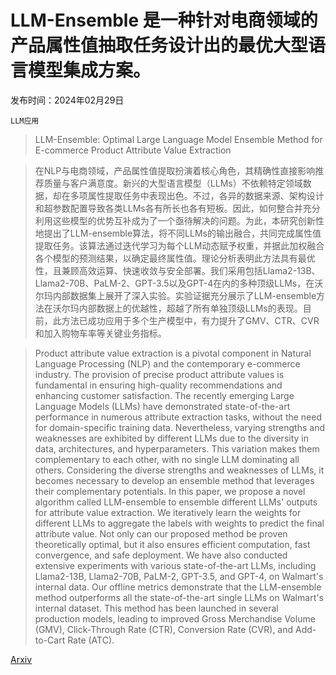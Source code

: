 # LLM-Ensemble 是一种针对电商领域的产品属性值抽取任务设计出的最优大型语言模型集成方案。

发布时间：2024年02月29日

`LLM应用`

> LLM-Ensemble: Optimal Large Language Model Ensemble Method for E-commerce Product Attribute Value Extraction

> 在NLP与电商领域，产品属性值提取扮演着核心角色，其精确性直接影响推荐质量与客户满意度。新兴的大型语言模型（LLMs）不依赖特定领域数据，却在多项属性提取任务中表现出色。不过，各异的数据来源、架构设计和超参数配置导致各类LLMs各有所长也各有短板。因此，如何整合并充分利用这些模型的优势互补成为了一个亟待解决的问题。为此，本研究创新性地提出了LLM-ensemble算法，将不同LLMs的输出融合，共同完成属性值提取任务。该算法通过迭代学习为每个LLM动态赋予权重，并据此加权融合各个模型的预测结果，以确定最终属性值。理论分析表明此方法具有最优性，且兼顾高效运算、快速收敛与安全部署。我们采用包括Llama2-13B、Llama2-70B、PaLM-2、GPT-3.5以及GPT-4在内的多种顶级LLMs，在沃尔玛内部数据集上展开了深入实验。实验证据充分展示了LLM-ensemble方法在沃尔玛内部数据上的优越性，超越了所有单独顶级LLMs的表现。目前，此方法已成功应用于多个生产模型中，有力提升了GMV、CTR、CVR和加入购物车率等关键业务指标。

> Product attribute value extraction is a pivotal component in Natural Language Processing (NLP) and the contemporary e-commerce industry. The provision of precise product attribute values is fundamental in ensuring high-quality recommendations and enhancing customer satisfaction. The recently emerging Large Language Models (LLMs) have demonstrated state-of-the-art performance in numerous attribute extraction tasks, without the need for domain-specific training data. Nevertheless, varying strengths and weaknesses are exhibited by different LLMs due to the diversity in data, architectures, and hyperparameters. This variation makes them complementary to each other, with no single LLM dominating all others. Considering the diverse strengths and weaknesses of LLMs, it becomes necessary to develop an ensemble method that leverages their complementary potentials. In this paper, we propose a novel algorithm called LLM-ensemble to ensemble different LLMs' outputs for attribute value extraction. We iteratively learn the weights for different LLMs to aggregate the labels with weights to predict the final attribute value. Not only can our proposed method be proven theoretically optimal, but it also ensures efficient computation, fast convergence, and safe deployment. We have also conducted extensive experiments with various state-of-the-art LLMs, including Llama2-13B, Llama2-70B, PaLM-2, GPT-3.5, and GPT-4, on Walmart's internal data. Our offline metrics demonstrate that the LLM-ensemble method outperforms all the state-of-the-art single LLMs on Walmart's internal dataset. This method has been launched in several production models, leading to improved Gross Merchandise Volume (GMV), Click-Through Rate (CTR), Conversion Rate (CVR), and Add-to-Cart Rate (ATC).

[Arxiv](https://arxiv.org/abs/2403.00863)